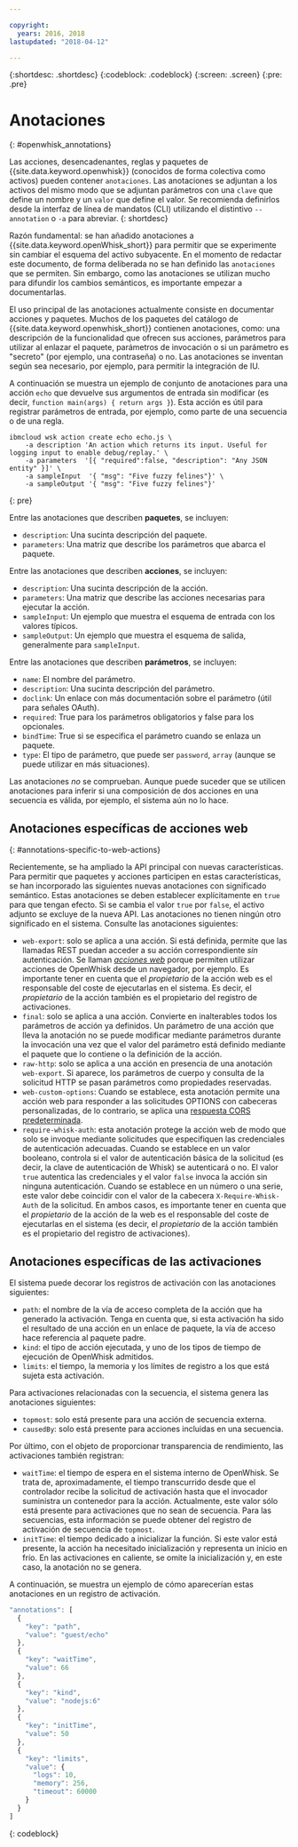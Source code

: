 ```yaml
---

copyright:
  years: 2016, 2018
lastupdated: "2018-04-12"

---
```


{:shortdesc: .shortdesc}
{:codeblock: .codeblock}
{:screen: .screen}
{:pre: .pre}

# Anotaciones
{: #openwhisk_annotations}

Las acciones, desencadenantes, reglas y paquetes de {{site.data.keyword.openwhisk}} (conocidos de forma colectiva como activos) pueden contener `anotaciones`. Las anotaciones se adjuntan a los activos del mismo modo que se adjuntan parámetros con una `clave` que define un nombre y un `valor` que define el valor. Se recomienda definirlos desde la interfaz de línea de mandatos (CLI) utilizando el distintivo `--annotation` o `-a` para abreviar.
{: shortdesc}

Razón fundamental: se han añadido anotaciones a {{site.data.keyword.openWhisk_short}} para permitir que se experimente sin cambiar el esquema del activo subyacente. En el momento de redactar este documento, de forma deliberada no se han definido las `anotaciones` que se permiten. Sin embargo, como las anotaciones se utilizan mucho para difundir los cambios semánticos, es importante empezar a documentarlas.

El uso principal de las anotaciones actualmente consiste en documentar acciones y paquetes. Muchos de los paquetes del catálogo de {{site.data.keyword.openwhisk_short}} contienen anotaciones, como: una descripción de la funcionalidad que ofrecen sus acciones, parámetros para utilizar al enlazar el paquete, parámetros de invocación o si un parámetro es "secreto" (por ejemplo, una contraseña) o no. Las anotaciones se inventan según sea necesario, por ejemplo, para permitir la integración de IU.

A continuación se muestra un ejemplo de conjunto de anotaciones para una acción `echo` que devuelve sus argumentos de entrada sin modificar (es decir, `function main(args) { return args }`). Esta acción es útil para registrar parámetros de entrada, por ejemplo, como parte de una secuencia o de una regla.
```
ibmcloud wsk action create echo echo.js \
    -a description 'An action which returns its input. Useful for logging input to enable debug/replay.' \
    -a parameters  '[{ "required":false, "description": "Any JSON entity" }]' \
    -a sampleInput  '{ "msg": "Five fuzzy felines"}' \
    -a sampleOutput '{ "msg": "Five fuzzy felines"}'
```
{: pre}

Entre las anotaciones que describen **paquetes**, se incluyen:

- `description`: Una sucinta descripción del paquete.
- `parameters`: Una matriz que describe los parámetros que abarca el paquete.

Entre las anotaciones que describen **acciones**, se incluyen:

- `description`: Una sucinta descripción de la acción.
- `parameters`: Una matriz que describe las acciones necesarias para ejecutar la acción.
- `sampleInput`: Un ejemplo que muestra el esquema de entrada con los valores típicos.
- `sampleOutput`: Un ejemplo que muestra el esquema de salida, generalmente para `sampleInput`.

Entre las anotaciones que describen **parámetros**, se incluyen:

- `name`: El nombre del parámetro.
- `description`: Una sucinta descripción del parámetro.
- `doclink`: Un enlace con más documentación sobre el parámetro (útil para señales OAuth).
- `required`: True para los parámetros obligatorios y false para los opcionales.
- `bindTime`: True si se especifica el parámetro cuando se enlaza un paquete.
- `type`: El tipo de parámetro, que puede ser `password`, `array` (aunque se puede utilizar en más situaciones).

Las anotaciones _no_ se comprueban. Aunque puede suceder que se utilicen anotaciones para inferir si una composición de dos acciones en una secuencia es válida, por ejemplo, el sistema aún no lo hace.

## Anotaciones específicas de acciones web
{: #annotations-specific-to-web-actions}

Recientemente, se ha ampliado la API principal con nuevas características. Para permitir que paquetes y acciones participen en estas características, se han incorporado las siguientes nuevas anotaciones con significado semántico. Estas anotaciones se deben establecer explícitamente en `true` para que tengan efecto. Si se cambia el valor `true` por `false`, el activo adjunto se excluye de la nueva API. Las anotaciones no tienen ningún otro significado en el sistema. Consulte las anotaciones siguientes:

- `web-export`: solo se aplica a una acción. Si está definida, permite que las llamadas REST puedan acceder a su acción correspondiente _sin_ autenticación. Se llaman [_acciones web_](openwhisk_webactions.html) porque permiten utilizar acciones de OpenWhisk desde un navegador, por ejemplo. Es importante tener en cuenta que el _propietario_ de la acción web es el responsable del coste de ejecutarlas en el sistema. Es decir, el _propietario_ de la acción también es el propietario del registro de activaciones.
- `final`: solo se aplica a una acción. Convierte en inalterables todos los parámetros de acción ya definidos. Un parámetro de una acción que lleva la anotación no se puede modificar mediante parámetros durante la invocación una vez que el valor del parámetro está definido mediante el paquete que lo contiene o la definición de la acción.
- `raw-http`: solo se aplica a una acción en presencia de una anotación `web-export`. Si aparece, los parámetros de cuerpo y consulta de la solicitud HTTP se pasan parámetros como propiedades reservadas.
- `web-custom-options`: Cuando se establece, esta anotación permite una acción web para responder a las solicitudes OPTIONS con cabeceras personalizadas, de lo contrario, se aplica una [respuesta CORS predeterminada](openwhisk_webactions.html#options-requests).
- `require-whisk-auth`: esta anotación protege la acción web de modo que solo se invoque mediante solicitudes que especifiquen las credenciales de autenticación adecuadas. Cuando se establece en un valor booleano, controla si el valor de autenticación básica de la solicitud (es decir, la clave de autenticación de Whisk) se autenticará o no. El valor `true` autentica las credenciales y el valor `false` invoca la acción sin ninguna autenticación. Cuando se establece en un número o una serie, este valor debe coincidir con el valor de la cabecera `X-Require-Whisk-Auth` de la solicitud. En ambos casos, es importante tener en cuenta que el _propietario_ de la acción de la web es el responsable del coste de ejecutarlas en el sistema (es decir, el _propietario_ de la acción también es el propietario del registro de activaciones).

## Anotaciones específicas de las activaciones

El sistema puede decorar los registros de activación con las anotaciones siguientes:

- `path`: el nombre de la vía de acceso completa de la acción que ha generado la activación. Tenga en cuenta que, si esta activación ha sido el resultado de una acción en un enlace de paquete, la vía de acceso hace referencia al paquete padre.
- `kind`: el tipo de acción ejecutada, y uno de los tipos de tiempo de ejecución de OpenWhisk admitidos.
- `limits`: el tiempo, la memoria y los límites de registro a los que está sujeta esta activación.

Para activaciones relacionadas con la secuencia, el sistema genera las anotaciones siguientes:

- `topmost`: solo está presente para una acción de secuencia externa.
- `causedBy`: solo está presente para acciones incluidas en una secuencia.

Por último, con el objeto de proporcionar transparencia de rendimiento, las activaciones también registran:

- `waitTime`: el tiempo de espera en el sistema interno de OpenWhisk. Se trata de, aproximadamente, el tiempo transcurrido desde que el controlador recibe la solicitud de activación hasta que el invocador suministra un contenedor para la acción. Actualmente, este valor sólo está presente para activaciones que no sean de secuencia. Para las secuencias, esta información se puede obtener del registro de activación de secuencia de `topmost`.
- `initTime`: el tiempo dedicado a inicializar la función. Si este valor está presente, la acción ha necesitado inicialización y representa un inicio en frío. En las activaciones en caliente, se omite la inicialización y, en este caso, la anotación no se genera.

A continuación, se muestra un ejemplo de cómo aparecerían estas anotaciones en un registro de activación.

```javascript
"annotations": [
  {
    "key": "path",
    "value": "guest/echo"
  },
  {
    "key": "waitTime",
    "value": 66
  },
  {
    "key": "kind",
    "value": "nodejs:6"
  },
  {
    "key": "initTime",
    "value": 50
  },
  {
    "key": "limits",
    "value": {
      "logs": 10,
      "memory": 256,
      "timeout": 60000
    }
  }
]
```
{: codeblock}
